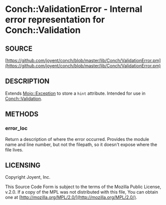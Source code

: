 # Conch::ValidationError - Internal error representation for Conch::Validation

## SOURCE

[https://github.com/joyent/conch/blob/master/lib/Conch/ValidationError.pm](https://github.com/joyent/conch/blob/master/lib/Conch/ValidationError.pm)

## DESCRIPTION

Extends [Mojo::Exception](https://metacpan.org/pod/Mojo%3A%3AException) to store a `hint` attribute. Intended for use in
[Conch::Validation](../modules/Conch%3A%3AValidation).

## METHODS

### error\_loc

Return a description of where the error occurred. Provides the module name and
line number, but not the filepath, so it doesn't expose where the file lives.

## LICENSING

Copyright Joyent, Inc.

This Source Code Form is subject to the terms of the Mozilla Public License,
v.2.0. If a copy of the MPL was not distributed with this file, You can obtain
one at [http://mozilla.org/MPL/2.0/](http://mozilla.org/MPL/2.0/).
